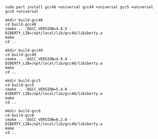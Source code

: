 	sudo port install gcc48 +universal gcc49 +universal gcc5 +universal gcc6 +universal
	
	mkdir build-gcc48
	cd build-gcc48
	cmake .. -DGCC_VERSION=4.8.5 -DIBERTY_LIB=/opt/local/lib/gcc48/libiberty.a
	make
	cd ..
	
	mkdir build-gcc49
	cd build-gcc49
	cmake .. -DGCC_VERSION=4.9.4 -DIBERTY_LIB=/opt/local/lib/gcc48/libiberty.a
	make
	cd ..
	
	mkdir build-gcc5
	cd build-gcc5
	cmake .. -DGCC_VERSION=5.4.0 -DIBERTY_LIB=/opt/local/lib/gcc48/libiberty.a
	make
	cd ..
	
	mkdir build-gcc6
	cd build-gcc6
	cmake .. -DGCC_VERSION=6.2.0 -DIBERTY_LIB=/opt/local/lib/gcc48/libiberty.a
	make
	cd ..
